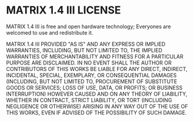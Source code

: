 MATRIX 1.4 III LICENSE
======================

MATRIX 1.4 III is free and open hardware technology; Everyones are welcomed to
use and redistribute it.

MATRIX 1.4 III PROVIDED "AS IS" AND ANY EXPRESS OR IMPLIED WARRANTIES,
INCLUDING, BUT NOT LIMITED TO, THE IMPLIED WARRANTIES OF MERCHANTABILITY AND
FITNESS FOR A PARTICULAR PURPOSE ARE DISCLAIMED. IN NO EVENT SHALL THE AUTHOR
OR CONTRIBUTORS OF THIS WORKS BE LIABLE FOR ANY DIRECT, INDIRECT, INCIDENTAL,
SPECIAL, EXEMPLARY, OR CONSEQUENTIAL DAMAGES (INCLUDING, BUT NOT LIMITED TO,
PROCUREMENT OF SUBSTITUTE GOODS OR SERVICES; LOSS OF USE, DATA, OR PROFITS; OR
BUSINESS INTERRUPTION) HOWEVER CAUSED AND ON ANY THEORY OF LIABILITY, WHETHER
IN CONTRACT, STRICT LIABILITY, OR TORT (INCLUDING NEGLIGENCE OR OTHERWISE)
ARISING IN ANY WAY OUT OF THE USE OF THIS WORKS, EVEN IF ADVISED OF THE
POSSIBILITY OF SUCH DAMAGE.